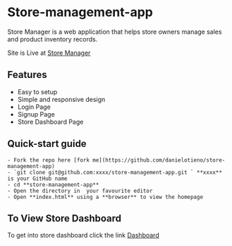 # Store-management-app

Store Manager is a web application that helps store owners manage sales and product inventory records.

Site is Live at [Store Manager](https://danielotieno.github.io/store-management-app/UI/)

## Features

- Easy to setup
- Simple and responsive design
- Login Page
- Signup Page
- Store Dashboard Page

## Quick-start guide

```
- Fork the repo here [fork me](https://github.com/danielotieno/store-management-app)
- `git clone git@github.com:xxxx/store-management-app.git ` **xxxx** is your GitHub name
- cd **store-management-app**
- Open the directory in  your favourite editor
- Open **index.html** using a **browser** to view the homepage
```

## To View Store Dashboard

To get into store dashboard click the link [Dashboard](https://danielotieno.github.io/store-management-app/UI/store/store.html)

